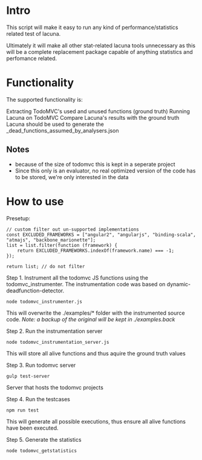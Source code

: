 # Intro
This script will make it easy to run any kind of performance/statistics 
related test of lacuna.

Ultimately it will make all other stat-related lacuna tools unnecessary as 
this will be a complete replacement package capable of anything statistics 
and perfomance related.

# Functionality
The supported functionality is:

Extracting TodoMVC's used and unused functions (ground truth)
Running Lacuna on TodoMVC
Compare Lacuna's results with the ground truth
Lacuna should be used to generate the
_dead_functions_assumed_by_analysers.json


## Notes 
- because of the size of todomvc this is kept in a seperate project
- Since this only is an evaluator, no real optimized version of the code has to 
be stored, we're only interested in the data

# How to use
Presetup:
```
// custom filter out un-supported implementations
const EXCLUDED_FRAMEWORKS = ["angular2", "angularjs", "binding-scala", "atmajs", "backbone_marionette"];
list = list.filter(function (framework) {
    return EXCLUDED_FRAMEWORKS.indexOf(framework.name) === -1;
});

return list; // do not filter 
```
Step 1.
Instrument all the todomvc JS functions using the todomvc_instrumenter.
The instrumentation code was based on dynamic-deadfunction-detector.

`node todomvc_instrumenter.js`

This will overwrite the ./examples/* folder with the instrumented source code.
_Note: a backup of the original will be kept in ./examples.back_


Step 2.
Run the instrumentation server

`node todomvc_instrumentation_server.js`

This will store all alive functions and thus aquire the ground truth values

Step 3.
Run todomvc server

`gulp test-server`

Server that hosts the todomvc projects

Step 4.
Run the testcases

`npm run test`

This will generate all possible executions, thus ensure all alive functions
have been executed.


Step 5.
Generate the statistics

`node todomvc_getstatistics`
